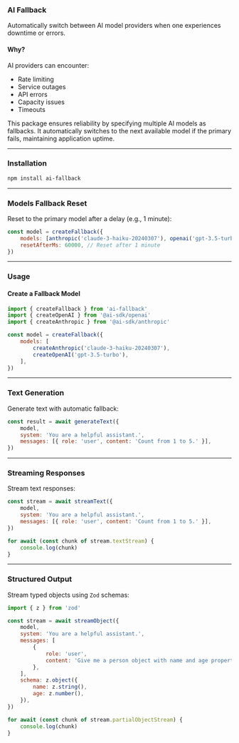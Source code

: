 ### AI Fallback

Automatically switch between AI model providers when one experiences downtime or errors.

#### Why?

AI providers can encounter:

-   Rate limiting
-   Service outages
-   API errors
-   Capacity issues
-   Timeouts

This package ensures reliability by specifying multiple AI models as fallbacks. It automatically switches to the next available model if the primary fails, maintaining application uptime.

---

### Installation

```bash
npm install ai-fallback
```

---

### Models Fallback Reset

Reset to the primary model after a delay (e.g., 1 minute):

```javascript
const model = createFallback({
    models: [anthropic('claude-3-haiku-20240307'), openai('gpt-3.5-turbo')],
    resetAfterMs: 60000, // Reset after 1 minute
})
```

---

### Usage

#### Create a Fallback Model

```javascript
import { createFallback } from 'ai-fallback'
import { createOpenAI } from '@ai-sdk/openai'
import { createAnthropic } from '@ai-sdk/anthropic'

const model = createFallback({
    models: [
        createAnthropic('claude-3-haiku-20240307'),
        createOpenAI('gpt-3.5-turbo'),
    ],
})
```

---

### Text Generation

Generate text with automatic fallback:

```javascript
const result = await generateText({
    model,
    system: 'You are a helpful assistant.',
    messages: [{ role: 'user', content: 'Count from 1 to 5.' }],
})
```

---

### Streaming Responses

Stream text responses:

```javascript
const stream = await streamText({
    model,
    system: 'You are a helpful assistant.',
    messages: [{ role: 'user', content: 'Count from 1 to 5.' }],
})

for await (const chunk of stream.textStream) {
    console.log(chunk)
}
```

---

### Structured Output

Stream typed objects using `Zod` schemas:

```javascript
import { z } from 'zod'

const stream = await streamObject({
    model,
    system: 'You are a helpful assistant.',
    messages: [
        {
            role: 'user',
            content: 'Give me a person object with name and age properties.',
        },
    ],
    schema: z.object({
        name: z.string(),
        age: z.number(),
    }),
})

for await (const chunk of stream.partialObjectStream) {
    console.log(chunk)
}
```

